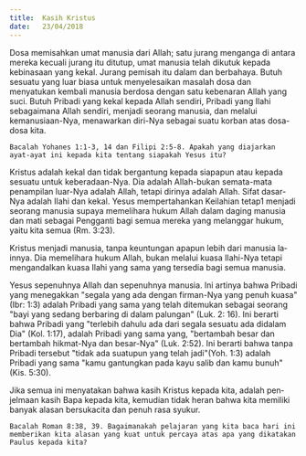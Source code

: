 ```yaml
---
title:  Kasih Kristus
date:   23/04/2018
---
```


Dosa memisahkan umat manusia dari Allah; satu jurang menganga di antara mereka kecuali jurang itu ditutup, umat manusia telah dikutuk kepada kebina­saan yang kekal. Jurang pemisah itu dalam dan berbahaya. Butuh sesuatu yang
luar biasa untuk menyelesaikan masalah dosa dan menyatukan kembali manusia­ berdosa dengan satu kebenaran Allah yang suci. Butuh Pribadi yang kekal kepada Allah sendiri, Pribadi yang Ilahi sebagaimana Allah sendiri, menjadi
seorang manusia, dan melalui kemanusiaan-Nya, menawarkan diri-Nya sebagai suatu korban atas dosa-dosa kita.


`Bacalah Yohanes 1:1-3, 14 dan Filipi 2:5-8. Apakah yang diajarkan ayat-ayat ini kepada kita tentang siapakah Yesus itu?`

Kristus adalah kekal dan tidak bergantung kepada siapapun atau kepada sesuatu untuk keberadaan-Nya. Dia adalah Allah-bukan semata-mata penam­pilan luar-Nya adalah Allah, tetapi dirinya adalah Allah. Sifat dasar-Nya ada­lah Ilahi dan kekal. Yesus mempertahankan Keilahian tetap1 menjadi seorang manusia supaya memelihara hukum Allah dalam daging manusia dan mati se­bagai Pengganti bagi semua mereka yang melanggar hukum, yaitu kita semua (Rm. 3:23).

Kristus menjadi manusia, tanpa keuntungan apapun lebih dari manusia la­innya. Dia memelihara hukum Allah, bukan melalui kuasa Ilahi-Nya tetapi mengandalkan kuasa Ilahi yang sama yang tersedia bagi semua manusia.

Yesus sepenuhnya Allah dan sepenuhnya manusia. lni artinya bahwa Pri­badi yang menegakkan "segala yang ada dengan firman-Nya yang penuh kua­sa" (Ibr: 1:3) adalah Pribadi yang sama yang telah ditemukan sebagai seorang "bayi yang sedang berbaring di dalam palungan" (Luk. 2: 16). Ini berarti bah­wa Pribadi yang "terlebih dahulu ada dari segala sesuatu ada didalam Dia" (Kol. 1:17), adalah Pribadi yang sama yang, "bertambah besar dan bertambah hikmat-Nya dan besar-Nya" (Luk. 2:52). Ini berarti bahwa tanpa Pribadi terse­but "tidak ada suatupun yang telah jadi"(Yoh. 1:3) adalah Pribadi yang sama "kamu gantungkan pada kayu salib dan kamu bunuh" (Kis. 5:30).

Jika semua ini menyatakan bahwa kasih Kristus kepada kita, adalah pen­jelmaan kasih Bapa kepada kita, kemudian tidak heran bahwa kita memiliki banyak alasan bersukacita dan penuh rasa syukur.

`Bacalah Roman 8:38, 39. Bagaimanakah pelajaran yang kita baca hari ini memberikan kita alasan yang kuat untuk percaya atas apa yang dikatakan Paulus kepada kita?`